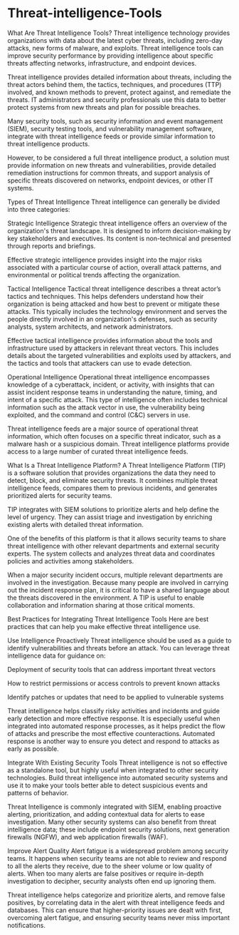 # Threat-intelligence-Tools 
What Are Threat Intelligence Tools?
Threat intelligence technology provides organizations with data about the latest cyber threats, including zero-day attacks, new forms of malware, and exploits. Threat intelligence tools can improve security performance by providing intelligence about specific threats affecting networks, infrastructure, and endpoint devices.

Threat intelligence provides detailed information about threats, including the threat actors behind them, the tactics, techniques, and procedures (TTP) involved, and known methods to prevent, protect against, and remediate the threats. IT administrators and security professionals use this data to better protect systems from new threats and plan for possible breaches.

Many security tools, such as security information and event management (SIEM), security testing tools, and vulnerability management software, integrate with threat intelligence feeds or provide similar information to threat intelligence products.

However, to be considered a full threat intelligence product, a solution must provide information on new threats and vulnerabilities, provide detailed remediation instructions for common threats, and support analysis of specific threats discovered on networks, endpoint devices, or other IT systems.

Types of Threat Intelligence
Threat intelligence can generally be divided into three categories:

Strategic Intelligence
Strategic threat intelligence offers an overview of the organization's threat landscape. It is designed to inform decision-making by key stakeholders and executives. Its content is non-technical and presented through reports and briefings.

Effective strategic intelligence provides insight into the major risks associated with a particular course of action, overall attack patterns, and environmental or political trends affecting the organization.

Tactical Intelligence
Tactical threat intelligence describes a threat actor’s tactics and techniques. This helps defenders understand how their organization is being attacked and how best to prevent or mitigate these attacks. This typically includes the technology environment and serves the people directly involved in an organization's defenses, such as security analysts, system architects, and network administrators.

Effective tactical intelligence provides information about the tools and infrastructure used by attackers in relevant threat vectors. This includes details about the targeted vulnerabilities and exploits used by attackers, and the tactics and tools that attackers can use to evade detection.

Operational Intelligence
Operational threat intelligence encompasses knowledge of a cyberattack, incident, or activity, with insights that can assist incident response teams in understanding the nature, timing, and intent of a specific attack. This type of intelligence often includes technical information such as the attack vector in use, the vulnerability being exploited, and the command and control (C&C) servers in use.

Threat intelligence feeds are a major source of operational threat information, which often focuses on a specific threat indicator, such as a malware hash or a suspicious domain. Threat intelligence platforms provide access to a large number of curated threat intelligence feeds.

What Is a Threat Intelligence Platform?
A Threat Intelligence Platform (TIP) is a software solution that provides organizations the data they need to detect, block, and eliminate security threats. It combines multiple threat intelligence feeds, compares them to previous incidents, and generates prioritized alerts for security teams.

TIP integrates with SIEM solutions to prioritize alerts and help define the level of urgency. They can assist triage and investigation by enriching existing alerts with detailed threat information.

One of the benefits of this platform is that it allows security teams to share threat intelligence with other relevant departments and external security experts. The system collects and analyzes threat data and coordinates policies and activities among stakeholders.

When a major security incident occurs, multiple relevant departments are involved in the investigation. Because many people are involved in carrying out the incident response plan, it is critical to have a shared language about the threats discovered in the environment. A TIP is useful to enable collaboration and information sharing at those critical moments.

Best Practices for Integrating Threat Intelligence Tools
Here are best practices that can help you make effective threat intelligence use.

Use Intelligence Proactively
Threat intelligence should be used as a guide to identify vulnerabilities and threats before an attack. You can leverage threat intelligence data for guidance on:


Deployment of security tools that can address important threat vectors

How to restrict permissions or access controls to prevent known attacks

Identify patches or updates that need to be applied to vulnerable systems



Threat intelligence helps classify risky activities and incidents and guide early detection and more effective response. It is especially useful when integrated into automated response processes, as it helps predict the flow of attacks and prescribe the most effective counteractions. Automated response is another way to ensure you detect and respond to attacks as early as possible.

Integrate With Existing Security Tools
Threat intelligence is not so effective as a standalone tool, but highly useful when integrated to other security technologies. Build threat intelligence into automated security systems and use it to make your tools better able to detect suspicious events and patterns of behavior.

Threat Intelligence is commonly integrated with SIEM, enabling proactive alerting, prioritization, and adding contextual data for alerts to ease investigation. Many other security systems can also benefit from threat intelligence data; these include endpoint security solutions, next generation firewalls (NGFW), and web application firewalls (WAF).

Improve Alert Quality
Alert fatigue is a widespread problem among security teams. It happens when security teams are not able to review and respond to all the alerts they receive, due to the sheer volume or low quality of alerts. When too many alerts are false positives or require in-depth investigation to decipher, security analysts often end up ignoring them.

Threat intelligence helps categorize and prioritize alerts, and remove false positives, by correlating data in the alert with threat intelligence feeds and databases. This can ensure that higher-priority issues are dealt with first, overcoming alert fatigue, and ensuring security teams never miss important notifications.
